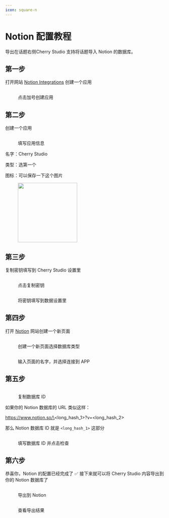 ```yaml
---
icon: square-n
---
```


# Notion 配置教程

导出在话题右侧Cherry Studio 支持将话题导入 Notion 的数据库。

## 第一步

打开网站 [Notion Integrations](https://www.notion.so/profile/integrations) 创建一个应用

<figure><img src="../.gitbook/assets/image (78).png" alt=""><figcaption><p>点击加号创建应用</p></figcaption></figure>

## 第二步

创建一个应用

<figure><img src="../.gitbook/assets/image (80).png" alt=""><figcaption><p>填写应用信息</p></figcaption></figure>

名字：Cherry Studio

类型：选第一个

图标：可以保存一下这个图片

<figure><img src="../.gitbook/assets/image (81).png" alt="" width="188"><figcaption></figcaption></figure>

## 第三步

复制密钥填写到 Cherry Studio 设置里

<figure><img src="../.gitbook/assets/image (82).png" alt=""><figcaption><p>点击复制密钥</p></figcaption></figure>

<figure><img src="../.gitbook/assets/image (83).png" alt=""><figcaption><p>将密钥填写到数据设置里</p></figcaption></figure>

## 第四步

打开 [Notion](https://www.notion.so/) 网站创建一个新页面

<figure><img src="../.gitbook/assets/image (84).png" alt=""><figcaption><p>创建一个新页面选择数据库类型</p></figcaption></figure>

<figure><img src="../.gitbook/assets/image (85).png" alt=""><figcaption><p>输入页面的名字，并选择连接到 APP</p></figcaption></figure>

## 第五步

<figure><img src="../.gitbook/assets/image (86).png" alt=""><figcaption><p>复制数据库 ID</p></figcaption></figure>

如果你的 Notion 数据库的 URL 类似这样：

https://www.notion.so/\<long\_hash\_1>?v=\<long\_hash\_2>

那么 Notion 数据库 ID 就是 `<long_hash_1>` 这部分

<figure><img src="../.gitbook/assets/image (87).png" alt=""><figcaption><p>填写数据库 ID 并点击检查</p></figcaption></figure>

## 第六步

恭喜你，Notion 的配置已经完成了 ✅ 接下来就可以将 Cherry Studio 内容导出到你的 Notion 数据库了

<figure><img src="../.gitbook/assets/image (88).png" alt=""><figcaption><p>导出到 Notion</p></figcaption></figure>

<figure><img src="../.gitbook/assets/image (89).png" alt=""><figcaption><p>查看导出结果</p></figcaption></figure>
